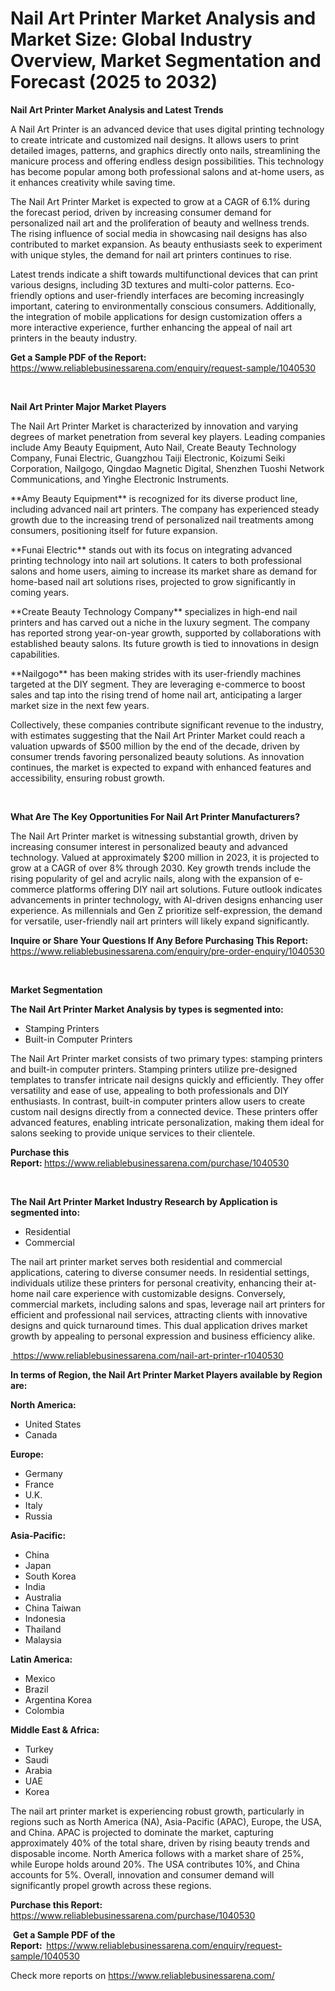 <p><h1>Nail Art Printer Market Analysis and Market Size: Global Industry Overview, Market Segmentation and Forecast (2025 to 2032)</h1></p><p><strong>Nail Art Printer Market Analysis and Latest Trends</strong></p>
<p><p>A Nail Art Printer is an advanced device that uses digital printing technology to create intricate and customized nail designs. It allows users to print detailed images, patterns, and graphics directly onto nails, streamlining the manicure process and offering endless design possibilities. This technology has become popular among both professional salons and at-home users, as it enhances creativity while saving time.</p><p>The Nail Art Printer Market is expected to grow at a CAGR of 6.1% during the forecast period, driven by increasing consumer demand for personalized nail art and the proliferation of beauty and wellness trends. The rising influence of social media in showcasing nail designs has also contributed to market expansion. As beauty enthusiasts seek to experiment with unique styles, the demand for nail art printers continues to rise.</p><p>Latest trends indicate a shift towards multifunctional devices that can print various designs, including 3D textures and multi-color patterns. Eco-friendly options and user-friendly interfaces are becoming increasingly important, catering to environmentally conscious consumers. Additionally, the integration of mobile applications for design customization offers a more interactive experience, further enhancing the appeal of nail art printers in the beauty industry.</p></p>
<p><strong>Get a Sample PDF of the Report:&nbsp;</strong> <a href="https://www.reliablebusinessarena.com/enquiry/request-sample/1040530?utm_campaign=3558&utm_medium=2&utm_source=Github&utm_content=ia&utm_term=08042025&utm_id=nail-art-printer">https://www.reliablebusinessarena.com/enquiry/request-sample/1040530</a></p>
<p>&nbsp;</p>
<p><strong>Nail Art Printer Major Market Players</strong></p>
<p><p>The Nail Art Printer Market is characterized by innovation and varying degrees of market penetration from several key players. Leading companies include Amy Beauty Equipment, Auto Nail, Create Beauty Technology Company, Funai Electric, Guangzhou Taiji Electronic, Koizumi Seiki Corporation, Nailgogo, Qingdao Magnetic Digital, Shenzhen Tuoshi Network Communications, and Yinghe Electronic Instruments.</p><p>**Amy Beauty Equipment** is recognized for its diverse product line, including advanced nail art printers. The company has experienced steady growth due to the increasing trend of personalized nail treatments among consumers, positioning itself for future expansion.</p><p>**Funai Electric** stands out with its focus on integrating advanced printing technology into nail art solutions. It caters to both professional salons and home users, aiming to increase its market share as demand for home-based nail art solutions rises, projected to grow significantly in coming years.</p><p>**Create Beauty Technology Company** specializes in high-end nail printers and has carved out a niche in the luxury segment. The company has reported strong year-on-year growth, supported by collaborations with established beauty salons. Its future growth is tied to innovations in design capabilities.</p><p>**Nailgogo** has been making strides with its user-friendly machines targeted at the DIY segment. They are leveraging e-commerce to boost sales and tap into the rising trend of home nail art, anticipating a larger market size in the next few years.</p><p>Collectively, these companies contribute significant revenue to the industry, with estimates suggesting that the Nail Art Printer Market could reach a valuation upwards of $500 million by the end of the decade, driven by consumer trends favoring personalized beauty solutions. As innovation continues, the market is expected to expand with enhanced features and accessibility, ensuring robust growth.</p></p>
<p>&nbsp;</p>
<p><strong>What Are The Key Opportunities For Nail Art Printer Manufacturers?</strong></p>
<p><p>The Nail Art Printer market is witnessing substantial growth, driven by increasing consumer interest in personalized beauty and advanced technology. Valued at approximately $200 million in 2023, it is projected to grow at a CAGR of over 8% through 2030. Key growth trends include the rising popularity of gel and acrylic nails, along with the expansion of e-commerce platforms offering DIY nail art solutions. Future outlook indicates advancements in printer technology, with AI-driven designs enhancing user experience. As millennials and Gen Z prioritize self-expression, the demand for versatile, user-friendly nail art printers will likely expand significantly.</p></p>
<p><strong>Inquire or Share Your Questions If Any Before Purchasing This Report:</strong> <a href="https://www.reliablebusinessarena.com/enquiry/pre-order-enquiry/1040530?utm_campaign=3558&utm_medium=2&utm_source=Github&utm_content=ia&utm_term=08042025&utm_id=nail-art-printer">https://www.reliablebusinessarena.com/enquiry/pre-order-enquiry/1040530</a></p>
<p>&nbsp;</p>
<p><strong>Market Segmentation</strong></p>
<p><strong>The Nail Art Printer Market Analysis by types is segmented into:</strong></p>
<p><ul><li>Stamping Printers</li><li>Built-in Computer Printers</li></ul></p>
<p><p>The Nail Art Printer market consists of two primary types: stamping printers and built-in computer printers. Stamping printers utilize pre-designed templates to transfer intricate nail designs quickly and efficiently. They offer versatility and ease of use, appealing to both professionals and DIY enthusiasts. In contrast, built-in computer printers allow users to create custom nail designs directly from a connected device. These printers offer advanced features, enabling intricate personalization, making them ideal for salons seeking to provide unique services to their clientele.</p></p>
<p><strong>Purchase this Report:&nbsp;</strong><a href="https://www.reliablebusinessarena.com/purchase/1040530?utm_campaign=3558&utm_medium=2&utm_source=Github&utm_content=ia&utm_term=08042025&utm_id=nail-art-printer">https://www.reliablebusinessarena.com/purchase/1040530</a></p>
<p>&nbsp;</p>
<p><strong>The Nail Art Printer Market Industry Research by Application is segmented into:</strong></p>
<p><ul><li>Residential</li><li>Commercial</li></ul></p>
<p><p>The nail art printer market serves both residential and commercial applications, catering to diverse consumer needs. In residential settings, individuals utilize these printers for personal creativity, enhancing their at-home nail care experience with customizable designs. Conversely, commercial markets, including salons and spas, leverage nail art printers for efficient and professional nail services, attracting clients with innovative designs and quick turnaround times. This dual application drives market growth by appealing to personal expression and business efficiency alike.</p></p>
<p><a href="https://www.reliablebusinessarena.com/nail-art-printer-r1040530?utm_campaign=3558&utm_medium=2&utm_source=Github&utm_content=ia&utm_term=08042025&utm_id=nail-art-printer">&nbsp;https://www.reliablebusinessarena.com/nail-art-printer-r1040530</a></p>
<p><strong>In terms of Region, the Nail Art Printer Market Players available by Region are:</strong></p>
<p>
    <p> <strong> North America: </strong>
        <ul>
            <li>United States</li>
            <li>Canada</li>
        </ul>
        </p> 
    <p> <strong> Europe: </strong>
        <ul>
            <li>Germany</li>
            <li>France</li>
            <li>U.K.</li>
            <li>Italy</li>
            <li>Russia</li>
        </ul>
        </p> 
    <p> <strong> Asia-Pacific: </strong>
        <ul>
            <li>China</li>
            <li>Japan</li>
            <li>South Korea</li>
            <li>India</li>
            <li>Australia</li>
            <li>China Taiwan</li>
            <li>Indonesia</li>
            <li>Thailand</li>
            <li>Malaysia</li>
        </ul>
        </p> 
    <p> <strong> Latin America: </strong>
        <ul>
            <li>Mexico</li>
            <li>Brazil</li>
            <li>Argentina Korea</li>
            <li>Colombia</li>
        </ul>
        </p> 
    <p> <strong> Middle East & Africa: </strong>
        <ul>
            <li>Turkey</li>
            <li>Saudi</li>
            <li>Arabia</li>
            <li>UAE</li>
            <li>Korea</li>
        </ul>
    </p>
    </p>
<p><p>The nail art printer market is experiencing robust growth, particularly in regions such as North America (NA), Asia-Pacific (APAC), Europe, the USA, and China. APAC is projected to dominate the market, capturing approximately 40% of the total share, driven by rising beauty trends and disposable income. North America follows with a market share of 25%, while Europe holds around 20%. The USA contributes 10%, and China accounts for 5%. Overall, innovation and consumer demand will significantly propel growth across these regions.</p></p>
<p><strong>Purchase this Report: </strong><a href="https://www.reliablebusinessarena.com/purchase/1040530?utm_campaign=3558&utm_medium=2&utm_source=Github&utm_content=ia&utm_term=08042025&utm_id=nail-art-printer">https://www.reliablebusinessarena.com/purchase/1040530</a></p>
<p>&nbsp;<strong>Get a Sample PDF of the Report:&nbsp;&nbsp;</strong><a href="https://www.reliablebusinessarena.com/enquiry/request-sample/1040530?utm_campaign=3558&utm_medium=2&utm_source=Github&utm_content=ia&utm_term=08042025&utm_id=nail-art-printer">https://www.reliablebusinessarena.com/enquiry/request-sample/1040530</a></p>
<p><strong></strong></p>
<p>Check more reports on <a href="https://www.reliablebusinessarena.com/?utm_campaign=3558&utm_medium=2&utm_source=Github&utm_content=ia&utm_term=08042025&utm_id=nail-art-printer">https://www.reliablebusinessarena.com/</a></p>